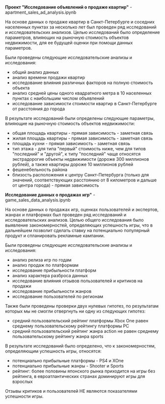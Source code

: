 **Проект "Исследование объявлений о продаже квартир"** - apartment_sales_ad_analysis.ipynb

На основе данных о продаже квартир в Санкт-Петербурге и соседних населенных пунктах за несколько лет был проведен ряд исследований и исследовательских анализов. Целью исследований было определение параметров, влияющих на рыночную стоимость объектов недвижимости, для ее будущей оценки при помощи данных параметров.

Были проведены следующие исследовательские анализы и исследования:

- общий анализ данных
- анализ времени продажи квартир
- исследование влияния различных факторов на полную стоимость объекта
- анализ средней цены одного квадратного метра в 10 населенных пунктах с наибольшим числом объявлений
- исследование зависимости стоимости квартир в Санкт-Петербурге от расстояния до города

В результате исследований были определены следующие параметры, влияющие на рыночную стоимость объектов недвижимости:

- общая площадь квартиры - прямая зависимость - заметная связь
- жилая площадь квартиры - прямая зависимость - заметная связь
- площадь кухни - прямая зависимость - заметная связь
- тип этажа - для типа "первый" стоимость ниже, чем для типов "последний" и "другой", к типу "последний" чаще относятся экстрадорогие объекты недвижимости (дороже 300 миллионов рублей), а также квартиры дороже 10 миллионов рублей
- фешенебельность района
- близость расположения к центру Санкт-Петербурга (только для значений, соответствующих расстоянию от 8 километров и дальше от центра города) - прямая зависимость

**Исследование данных о продажах игр"** - game_sales_data_analysis.ipynb

На основе данных о продажах игр, оценках пользователей и экспертов, жанрах и платформах был проведен ряд исследований и исследовательских анализов. Целью общего исследования было выявление закономерностей, определяющих успешность игры, что в дальнейшем позволит сделать ставку на потенциально популярный продукт и спланировать рекламные кампании.

Были проведены следующие исследовательские анализы и исследования:

- анализ релиза игр по годам
- анализ продаж по платформам
- исследование прибыльности платформ
- анализ характера разброса данных
- исследование влияния отзывов пользователей и критиков на продажи 
- исследование прибыльности жанров
- исследование пользователей по регионам

Также были проведены проверки двух нулевых гипотез, по результатам которых мы не смогли отвергнуть ни одну из следующих гипотез:

- средний пользовательский рейтинг платформы Xbox One равен среднему пользовательскому рейтингу платформы PC
- средний пользовательский рейтинг жанра action не равен среднему пользовательскому рейтингу жанра sports

В результате исследований было определено, что к закономерностям, определяющим успешность игры, относятся:

- потенциально прибыльные платформы - PS4 и XOne
- потенциально прибыльные жанры - Shooter и Sports
- рейтинг: более половины японского рынка приходится на игры без рейтинга, в евроатлантических странах доминируют игры для взрослых

Отзывы критиков и пользователей НЕ являются показателями успешности игры.
